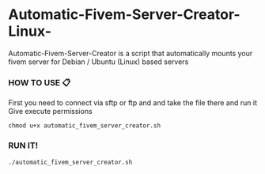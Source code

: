 # Automatic-Fivem-Server-Creator-Linux-
 Automatic-Fivem-Server-Creator is a script that automatically mounts your fivem server for Debian / Ubuntu (Linux) based servers

### HOW TO USE 📋
First you need to connect via sftp or ftp and and take the file there and run it
Give execute permissions
```
chmod u+x automatic_fivem_server_creator.sh
```
### RUN IT! 
```
./automatic_fivem_server_creator.sh
```

